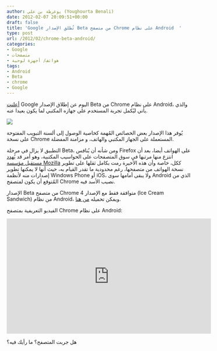 ```yaml
---
author: يوغرطة بن علي (Youghourta Benali)
date: 2012-02-07 20:09:51+00:00
draft: false
title: 'Google تُطلق الإصدار Beta من متصفح Chrome على نظام Android  '
type: post
url: /2012/02/chrome-beta-android/
categories:
- Google
- متصفحات
- هواتف/ أجهزة لوحية
tags:
- Android
- Beta
- chrome
- Google
---
```


[أعلنت](http://googleblog.blogspot.com/2012/02/introducing-chrome-for-android.html) Google اليوم عن إطلاق الإصدار Beta من Chrome على نظام Android، والذي يأتي ليُكمل تجربة المستخدم على جهازه المكتبي لما يكون بعيدا عنه.




[![](http://www.it-scoop.com/wp-content/uploads/2012/02/Chrome-beta-Android.png)
](http://www.it-scoop.com/wp-content/uploads/2012/02/Chrome-beta-Android.png)




يُوفر هذا الإصدار بعض الخصائص المُهمة كخاصية الوصول إلى ألسنة التبويب المفتوحة على نسخة Chrome المستعملة على الجهاز المكتبي والهاتف، و مزامنة المفضلة.




التطبيق لا يزال في مرحلة Beta، ومن شأنه أن يُنافس Firefox على الهواتف أيضا، بعد أن انتزع منها مرتبها في سوق المتصفحات على الحواسيب المكتبية، وهو أمر قد [يُهدد مستقبل مؤسسة Mozilla](http://www.it-scoop.com/2011/12/google-mozilla-renew-search-deal/) ككل، خاصة وأن هذه الأخيرة رمت بكامل ثقلها على تطوير نسخة الهواتف من متصفحها، رغم محدودية ما تقدر القيام به، حيث أنها لا يمكنها تطوير إصدارات منه لأنظمة Windows Phone أو iOS، ولا يبقى أمامها سوى Android الذي من المُتوقع أن يكون لمتصفح Chrome نصيب الأسد فيه.




الإصدار Beta من متصفح Chrome متوافقة فقط مع الإصدار 4 (Ice Cream Sandwich) من نظام Android، ويمكن تحميله [من هنا](https://market.android.com/details?id=com.android.chrome&rdid=com.android.chrome&rdot=1&pli=1).




الفيديو التعريفية بمتصفح Chrome على نظام Android:




<!-- more -->




<iframe src="http://www.youtube.com/embed/lVjw7n_U37A?rel=0" height="315" frameborder="0" width="560"></iframe>




هل جربت المتصفح؟ ما رأيك فيه؟
